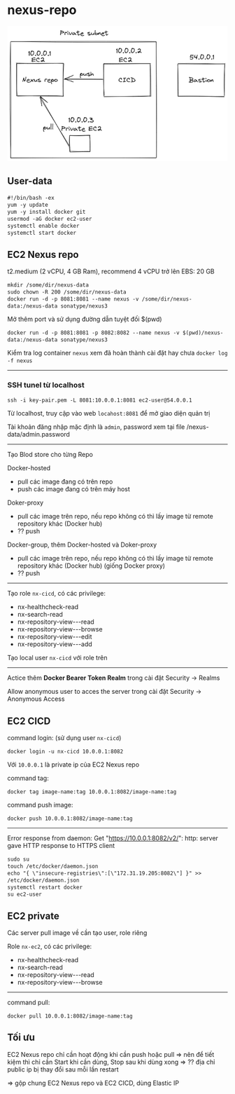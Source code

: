 # nexus-repo
![alt text](https://github.com/MamNonDevOps/nexus-repo/blob/main/images/overview_x1.png)

## User-data
```
#!/bin/bash -ex
yum -y update
yum -y install docker git
usermod -aG docker ec2-user
systemctl enable docker
systemctl start docker
```

## EC2 Nexus repo
t2.medium (2 vCPU, 4 GB Ram), recommend 4 vCPU trở lên
EBS: 20 GB

```
mkdir /some/dir/nexus-data
sudo chown -R 200 /some/dir/nexus-data
docker run -d -p 8081:8081 --name nexus -v /some/dir/nexus-data:/nexus-data sonatype/nexus3
```
Mở thêm port và sử dụng đường dẫn tuyệt đối $(pwd)
```
docker run -d -p 8081:8081 -p 8082:8082 --name nexus -v $(pwd)/nexus-data:/nexus-data sonatype/nexus3
```

Kiểm tra log container `nexus` xem đã hoàn thành cài đặt hay chưa `docker log -f nexus`

---
### SSH tunel từ localhost
```
ssh -i key-pair.pem -L 8081:10.0.0.1:8081 ec2-user@54.0.0.1
```
Từ localhost, truy cập vào web `locahost:8081` để mở giao diện quản trị

Tài khoản đăng nhập mặc định là `admin`, password xem tại file /nexus-data/admin.password

---

Tạo Blod store cho từng Repo

Docker-hosted
- pull các image đang có trên repo
- push các image đang có trên máy host

Doker-proxy
- pull các image trên repo, nếu repo không có thì lấy image từ remote repository khác (Docker hub)
- ?? push

Docker-group, thêm Docker-hosted và Doker-proxy
- pull các image trên repo, nếu repo không có thì lấy image từ remote repository khác (Docker hub) (giống Docker proxy)
- ?? push

---

Tạo role `nx-cicd`, có các privilege:
* nx-healthcheck-read
* nx-search-read
* nx-repository-view-*-*-read
* nx-repository-view-*-*-browse
* nx-repository-view-*-*-edit
* nx-repository-view-*-*-add

Tạo local user `nx-cicd` với role trên

---

Actice thêm **Docker Bearer Token Realm** trong cài đặt Security -> Realms

Allow anonymous user to acces the server trong cài đặt Security -> Anonymous Access

## EC2 CICD

command login: (sử dụng user `nx-cicd`)
```
docker login -u nx-cicd 10.0.0.1:8082
```

Với `10.0.0.1` là private ip của EC2 Nexus repo

command tag:
```
docker tag image-name:tag 10.0.0.1:8082/image-name:tag
```
command push image:
```
docker push 10.0.0.1:8082/image-name:tag
```

---
Error response from daemon: Get "https://10.0.0.1:8082/v2/": http: server gave HTTP response to HTTPS client
```
sudo su
touch /etc/docker/daemon.json
echo "{ \"insecure-registries\":[\"172.31.19.205:8082\"] }" >> /etc/docker/daemon.json
systemctl restart docker
su ec2-user
```

## EC2 private
Các server pull image về cần tạo user, role riêng

Role `nx-ec2`, có các privilege:
* nx-healthcheck-read
* nx-search-read
* nx-repository-view-*-*-read
* nx-repository-view-*-*-browse
---
command pull:
```
docker pull 10.0.0.1:8082/image-name:tag
```

## Tối ưu
EC2 Nexus repo chỉ cần hoạt động khi cần push hoặc pull
=> nên để tiết kiệm thì chỉ cần Start khi cần dùng, Stop sau khi dùng xong
=> ?? địa chỉ public ip bị thay đổi sau mỗi lần restart

=> gộp chung EC2 Nexus repo và EC2 CICD, dùng Elastic IP
